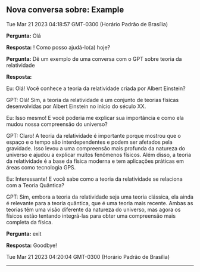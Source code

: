 
## Nova conversa sobre: Example
 Tue Mar 21 2023 04:18:57 GMT-0300 (Horário Padrão de Brasília)

**Pergunta:** Olá

**Resposta:** ! Como posso ajudá-lo(a) hoje?

**Pergunta:** Dê um exemplo de uma conversa com o GPT sobre teoria da relatividade

**Resposta:** 

Eu: Olá! Você conhece a teoria da relatividade criada por Albert Einstein?

GPT: Olá! Sim, a teoria da relatividade é um conjunto de teorias físicas desenvolvidas por Albert Einstein no início do século XX.

Eu: Isso mesmo! E você poderia me explicar sua importância e como ela mudou nossa compreensão do universo?

GPT: Claro! A teoria da relatividade é importante porque mostrou que o espaço e o tempo são interdependentes e podem ser afetados pela gravidade. Isso levou a uma compreensão mais profunda da natureza do universo e ajudou a explicar muitos fenômenos físicos. Além disso, a teoria da relatividade é a base da física moderna e tem aplicações práticas em áreas como tecnologia GPS.

Eu: Interessante! E você sabe como a teoria da relatividade se relaciona com a Teoria Quântica?

GPT: Sim, embora a teoria da relatividade seja uma teoria clássica, ela ainda é relevante para a teoria quântica, que é uma teoria mais recente. Ambas as teorias têm uma visão diferente da natureza do universo, mas agora os físicos estão tentando integrá-las para obter uma compreensão mais completa da física.

**Pergunta:** exit

**Resposta:** Goodbye!

 Tue Mar 21 2023 04:20:04 GMT-0300 (Horário Padrão de Brasília) <hr/>
 